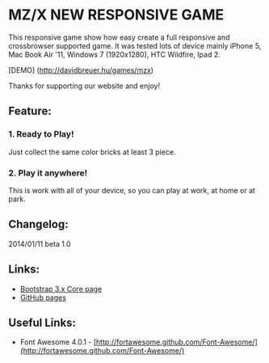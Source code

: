 MZ/X NEW RESPONSIVE GAME
=======

This responsive game show how easy create a full responsive and crossbrowser supported game.
It was tested lots of device mainly iPhone 5, Mac Book Air '11, Windows 7 (1920x1280), HTC Wildfire, Ipad 2. 

[DEMO] (http://davidbreuer.hu/games/mzx) 

Thanks for supporting our website and enjoy!

## Feature:

### 1. Ready to Play!
Just collect the same color bricks at least 3 piece.
### 2. Play it anywhere!
This is work with all of your device, so you can play at work, at home or at park.


## Changelog:

2014/01/11 beta 1.0

## Links:

+ [Bootstrap 3.x Core page](http://getbootstrap.com/)
+ [GitHub pages](https://github.com/dbreuer83/mzx)

## Useful Links:

+ Font Awesome 4.0.1 - [http://fortawesome.github.com/Font-Awesome/](http://fortawesome.github.com/Font-Awesome/)
